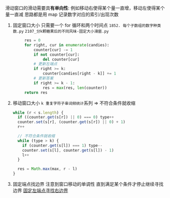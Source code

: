 滑动窗口的滑动需要具**有单向性**:
例如移动右使得某个量一直增，移动左使得某个量一直减
思路都是用 map 记录数字对应的索引/出现次数

1. 固定窗口大小 只需要一个 for 循环和两个时间点
   `1852. 每个子数组的数字种类数.py`
   `2107_分k颗糖果后的不同风味-固定大小滑窗.py`

   ```Python
        res = 0
        for right, cur in enumerate(candies):
            counter[cur] -= 1
            if not counter[cur]:
                del counter[cur]
            # 更新左端点
            if right >= k:
                counter[candies[right - k]] += 1
            # 更新答案
            if right >= k - 1:
                res = max(res, len(counter))
        return res
   ```

2. 移动窗口大小
   `k 重复字符子串词频统计`系列 => 不符合条件就收缩

   ```js
   while (r < s.length) {
     if ((counter.get(s[r]) || 0) === 0) type++
     counter.set(s[r], (counter.get(s[r]) || 0) + 1)
     r++

     // 不符合条件就收缩
     while (type > k) {
       if (counter.get(s[l]) === 1) type--
       counter.set(s[l], counter.get(s[l]) - 1)
       l++
     }

     res = Math.max(max, r - l)
   }
   ```

3. 固定端点找边界
   注意到窗口移动的单调性 直到满足某个条件才停止继续寻找边界
   [固定左端点寻找右边界](%E5%9B%BA%E5%AE%9A%E7%AB%AF%E7%82%B9%E6%89%BE%E5%8F%A6%E4%B8%80%E4%B8%AA%E7%AB%AF%E7%82%B9%E8%BE%B9%E7%95%8C/E%20-%20At%20Least%20One.py)
